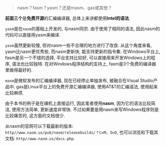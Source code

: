 
>nasm？fasm？yasm？还是masm、gas或其他？

**前面三个**是**免费开源**的汇编编译器, 总体上来讲都使用**Intel的语法**. 

`yasm`是在`nasm`的基础上开发的, 与nasm同宗. 由于使用了相同的语法, 因此nasm的代码可以直接用yasm来编译. 

`yasm`虽然更新较慢, 但对nasm一些不合理的地方进行了改良. 从这个角度来看, yasm比nasm更优秀些, 而nasm更新快, 能支持更新的指令集. 在Windows平台上, fasm是另一个不错的选择, 平台支持比较好, 可以直接用来开发Windows上的程序, 语法也比较独特. 在对Windows程序结构的支持上, fasm是3个免费的编译器里做得最好的. 

`masm`是微软发布的汇编编译器, 现在已经停止单独发布, 被融合在Visual Studio产品中. gas是Linux平台上的免费开源汇编编译器, 使用AT&T的汇编语法, 使用起来比较麻烦. 

由于本书的例子是在祼机上直接运行, 因此笔者使用**nasm**, 因为它的语法比较简洁, 使用方法简单, 更新速度非常快. 不过如果要是用nasm来写Windows程序则是比较痛苦的, 这方面的文档很少. 

从nasm的官网可以下载最新的版本: `http//www.nasm.us/pub/nasm/releasebuilds/？C=M; O=D`, 也可以浏览和下载其文档: `http//www.nasm.us/docs.php`. 